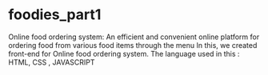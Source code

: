 # foodies_part1
Online food ordering system: An efficient and convenient online platform for ordering food from various food items through the menu 
In this, we created front-end for Online food ordering system.
The language used in this :
HTML, CSS , JAVASCRIPT

